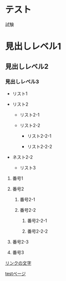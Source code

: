 # テスト

試験

# 見出しレベル1
## 見出しレベル2
### 見出しレベル3

- リスト1

- リスト2

  - リスト2-1

  - リスト2-2

    - リスト2-2-1

    - リスト2-2-2

 - ネスト2-2

    - リスト3

1. 番号1

1. 番号2

   1. 番号2-1

   1. 番号2-2

      1. 番号2-2-1

      1. 番号2-2-2

  1. 番号2-3

1. 番号3

[リンクの文字](https://www.google.co.jp/)

[testページ](./test.html)
